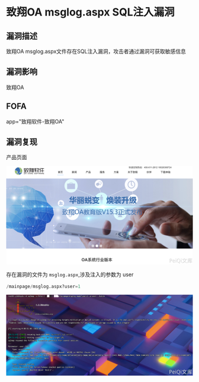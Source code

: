 # 致翔OA msglog.aspx SQL注入漏洞

## 漏洞描述

致翔OA msglog.aspx文件存在SQL注入漏洞，攻击者通过漏洞可获取敏感信息

## 漏洞影响

<a-checkbox checked>致翔OA </a-checkbox></br>

## FOFA

<a-checkbox checked>app="致翔软件-致翔OA"</a-checkbox></br>

## 漏洞复现

产品页面

![img](../../../.vuepress/public/img/1631324925929-fd15dc5d-cf9b-40d0-bd7d-b663b3f7a5c7.png)

存在漏洞的文件为 `msglog.aspx`,涉及注入的参数为 user

```python
/mainpage/msglog.aspx?user=1
```

![img](../../../.vuepress/public/img/1631325086420-5f224861-97a8-40e2-84fa-f7cad4ee705c.png)